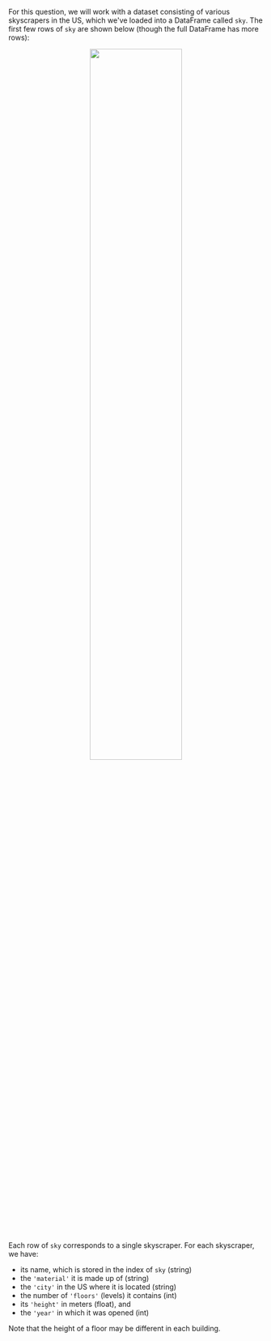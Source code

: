 For this question, we will work with a dataset consisting of various skyscrapers in the US, which we've loaded into a DataFrame called `sky`. The first few rows of `sky` are shown below (though the full DataFrame has more rows):

<center><img src='../assets/images/wi22-midterm/sky.png' width=60%></center>

Each row of `sky` corresponds to a single skyscraper. For each skyscraper, we have:
- its name, which is stored in the index of `sky` (string)
- the `'material'` it is made up of (string)
- the `'city'` in the US where it is located (string)
- the number of `'floors'` (levels) it contains (int)
- its `'height'` in meters (float), and 
- the `'year'` in which it was opened (int)

Note that the height of a floor may be different in each building.
